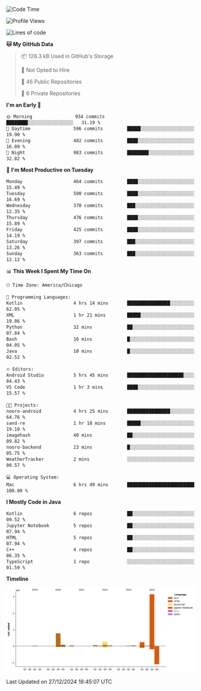 <!--START_SECTION:waka-->
![Code Time](http://img.shields.io/badge/Code%20Time-722%20hrs%2033%20mins-blue)

![Profile Views](http://img.shields.io/badge/Profile%20Views-0-blue)

![Lines of code](https://img.shields.io/badge/From%20Hello%20World%20I%27ve%20Written-4.8%20million%20lines%20of%20code-blue)

**🐱 My GitHub Data** 

> 📦 128.3 kB Used in GitHub's Storage 
 > 
> 🚫 Not Opted to Hire
 > 
> 📜 46 Public Repositories 
 > 
> 🔑 6 Private Repositories 
 > 
**I'm an Early 🐤** 

```text
🌞 Morning                934 commits         ████████░░░░░░░░░░░░░░░░░   31.19 % 
🌆 Daytime                596 commits         █████░░░░░░░░░░░░░░░░░░░░   19.90 % 
🌃 Evening                482 commits         ████░░░░░░░░░░░░░░░░░░░░░   16.09 % 
🌙 Night                  983 commits         ████████░░░░░░░░░░░░░░░░░   32.82 % 
```
📅 **I'm Most Productive on Tuesday** 

```text
Monday                   464 commits         ████░░░░░░░░░░░░░░░░░░░░░   15.49 % 
Tuesday                  500 commits         ████░░░░░░░░░░░░░░░░░░░░░   16.69 % 
Wednesday                370 commits         ███░░░░░░░░░░░░░░░░░░░░░░   12.35 % 
Thursday                 476 commits         ████░░░░░░░░░░░░░░░░░░░░░   15.89 % 
Friday                   425 commits         ████░░░░░░░░░░░░░░░░░░░░░   14.19 % 
Saturday                 397 commits         ███░░░░░░░░░░░░░░░░░░░░░░   13.26 % 
Sunday                   363 commits         ███░░░░░░░░░░░░░░░░░░░░░░   12.12 % 
```


📊 **This Week I Spent My Time On** 

```text
🕑︎ Time Zone: America/Chicago

💬 Programming Languages: 
Kotlin                   4 hrs 14 mins       ████████████████░░░░░░░░░   62.05 % 
XML                      1 hr 21 mins        █████░░░░░░░░░░░░░░░░░░░░   19.86 % 
Python                   32 mins             ██░░░░░░░░░░░░░░░░░░░░░░░   07.84 % 
Bash                     16 mins             █░░░░░░░░░░░░░░░░░░░░░░░░   04.05 % 
Java                     10 mins             █░░░░░░░░░░░░░░░░░░░░░░░░   02.52 % 

🔥 Editors: 
Android Studio           5 hrs 45 mins       █████████████████████░░░░   84.43 % 
VS Code                  1 hr 3 mins         ████░░░░░░░░░░░░░░░░░░░░░   15.57 % 

🐱‍💻 Projects: 
nooro-android            4 hrs 25 mins       ████████████████░░░░░░░░░   64.76 % 
sand-re                  1 hr 18 mins        █████░░░░░░░░░░░░░░░░░░░░   19.10 % 
imagehash                40 mins             ██░░░░░░░░░░░░░░░░░░░░░░░   09.82 % 
nooro-backend            23 mins             █░░░░░░░░░░░░░░░░░░░░░░░░   05.75 % 
WeatherTracker           2 mins              ░░░░░░░░░░░░░░░░░░░░░░░░░   00.57 % 

💻 Operating System: 
Mac                      6 hrs 49 mins       █████████████████████████   100.00 % 
```

**I Mostly Code in Java** 

```text
Kotlin                   6 repos             ██░░░░░░░░░░░░░░░░░░░░░░░   09.52 % 
Jupyter Notebook         5 repos             ██░░░░░░░░░░░░░░░░░░░░░░░   07.94 % 
HTML                     5 repos             ██░░░░░░░░░░░░░░░░░░░░░░░   07.94 % 
C++                      4 repos             ██░░░░░░░░░░░░░░░░░░░░░░░   06.35 % 
TypeScript               1 repo              ░░░░░░░░░░░░░░░░░░░░░░░░░   01.59 % 
```



**Timeline**

![Lines of Code chart](https://raw.githubusercontent.com/phanijsp/phanijsp/main/assets/bar_graph.png)


 Last Updated on 27/12/2024 18:45:07 UTC
<!--END_SECTION:waka-->
